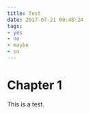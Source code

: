 ```yaml
---
title: Test
date: 2017-07-21 00:48:24
tags:
- yes
- no
- maybe
- so
---
```


# Chapter 1

This is a test.
